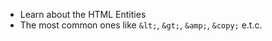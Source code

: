 * Learn about the HTML Entities
* The most common ones like `&lt;`, `&gt;`, `&amp;`, `&copy;` e.t.c.